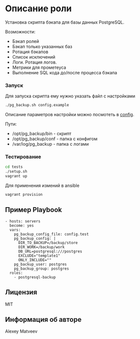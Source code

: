 Описание роли
=============

Установка скрипта бэкапа для базы данных PostgreSQL.

Возможности:

- Бэкап ролей
- Бэкап только указанных баз
- Ротация бэкапов
- Список исключений
- Логи. Ротация логов.
- Метрики для прометеуса
- Выполнение SQL кода до/после процесса бэкапа


### Запуск

Для запуска скрипта ему нужно указать файл с настройками

```bash
./pg_backup.sh config.example
```

Описание параметров настройки можно посмотеть в [config](files/config).

Пути:

- /opt/pg_backup/bin - скрипт
- /opt/pg_backup/conf - папка с конфигом
- /var/log/pg_backup - папка с логами


### Тестирование

```bash
cd tests
./setup.sh
vagrant up
```

Для применения измений в ansible

```bash
vagrant provision
```

Пример Playbook
---------------

    - hosts: servers
      become: yes
      vars:
        pg_backup_config_file: config.test
        pg_backup_config: |
          DIR_TO_BACKUP=/backup/store
          DIR_WORK=/backup/work
          DB_URL=postgresql:///postgres
          EXCLUDE="template1"
          ONLY_INCLUDE=""
        pg_backup_user: postgres
        pg_backup_group: postgres
      roles:
        - postgresql-backup

Лицензия
--------

MIT

Информация об авторе
--------------------

Alexey Matveev
